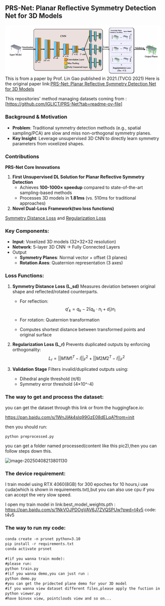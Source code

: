 ##  PRS-Net: Planar Reflective Symmetry Detection Net for 3D Models

![image-20250408210947621](image-20250408210947621.png)
This is from a paper by Prof. Lin Gao published in 2021.(TVCG 2021)
Here is the original paper link:[PRS-Net: Planar Reflective Symmetry Detection Net for 3D Models](https://arxiv.org/pdf/1910.06511)

This repositories' method managing datasets coming from :[https://github.com/IGLICT/PRS-Net?tab=readme-ov-file]
###  Background & Motivation

- **Problem**: Traditional symmetry detection methods (e.g., spatial sampling/PCA) are slow and miss non-orthogonal symmetry planes.
- **Key Insight**: Leverage unsupervised 3D CNN to directly learn symmetry parameters from voxelized shapes.

### Contributions

**PRS-Net Core Innovations**

1. **First Unsupervised DL Solution for Planar Reflective Symmetry Detection**
   - Achieves **100-1000× speedup** compared to state-of-the-art sampling-based methods
   - Processes 3D models in **1.81ms** (vs. 510ms for traditional approaches)
2. **Novel Dual-Loss Framework(two loss functions)**

<u>Symmetry Distance Loss</u> and <u>Regularization Loss</u>

### Key Components:

- **Input**: Voxelized 3D models (32×32×32 resolution)
- **Network**: 5-layer 3D CNN → Fully Connected Layers
- Output
  - **Symmetry Planes**: Normal vector + offset (3 planes)
  - **Rotation Axes**: Quaternion representation (3 axes)

### Loss Functions:

1. **Symmetry Distance Loss (L_sd)**
    Measures deviation between original shape and reflected/rotated counterparts.

   - For reflection: 
     $$
     q'_k = q_k - 2(q_k·n_i + d_i) n_i
     $$
     

   - For rotation: Quaternion transformation

   - Computes shortest distance between transformed points and original surface

2. **Regularization Loss (L_r)**
    Prevents duplicated outputs by enforcing orthogonality:
   $$
   L_r = ||M1M1^T - I||_F^2 + ||M2M2^T - I||_F^2
   $$

3. **Validation Stage**
    Filters invalid/duplicated outputs using:

   - Dihedral angle threshold (π/6)
   - Symmetry error threshold (4×10^-4)
### The way to get and process the dataset:

you can get the dataset through this link or from the huggingface.io:

https://pan.baidu.com/s/1WnJIAk4slq99GzE08dELqA?from=init

then you should run:

```shell
python preprocessed.py
```

you can get a folder named processed(content like this pic2),then you can follow steps down this.

![image-20250408213801130](C:\Users\m1856\AppData\Roaming\Typora\typora-user-images\image-20250408213801130.png)

### The device requirement:

I train model using RTX 4060(8GB) for 300 epoches for 10 hours,i use cuda(which is shown in requirements.txt),but you can also use cpu if you can accept the very slow speed.

I open my train model in link:best_model_weights.pth
: https://pan.baidu.com/s/1NkVOJPDOgVAV6J7ZVQSPUw?pwd=t4v5   code: t4v5

### The way to run my code:

```shell
conda create -n prsnet python=3.10
pip install -r requirements.txt
conda activate prsnet

#(if you wanna train mode):
#please run:
python train.py
#(if you wanna demo,you can just run :
python demo.py
#you can get the pridected plane demo for your 3D model
#if you wanna view dataset different files,please apply the fuction in 
python viewer.py
#have binvox view, pointclouds view and so on...
```

